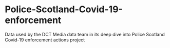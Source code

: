# Police-Scotland-Covid-19-enforcement
Data used by the DCT Media data team in its deep dive into Police Scotland Covid-19 enforcement actions project
